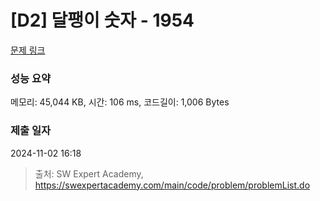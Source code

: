 # [D2] 달팽이 숫자 - 1954 

[문제 링크](https://swexpertacademy.com/main/code/problem/problemDetail.do?contestProbId=AV5PobmqAPoDFAUq) 

### 성능 요약

메모리: 45,044 KB, 시간: 106 ms, 코드길이: 1,006 Bytes

### 제출 일자

2024-11-02 16:18



> 출처: SW Expert Academy, https://swexpertacademy.com/main/code/problem/problemList.do